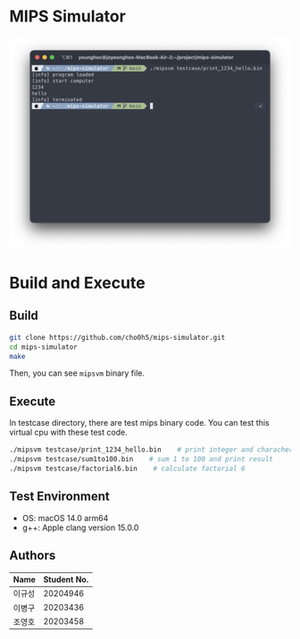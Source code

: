 # MIPS Simulator

![demo image](img/demo.png)

# Build and Execute
## Build
```sh
git clone https://github.com/cho0h5/mips-simulator.git
cd mips-simulator
make
```
Then, you can see `mipsvm` binary file.

## Execute
In testcase directory, there are test mips binary code.
You can test this virtual cpu with these test code.
```sh
./mipsvm testcase/print_1234_hello.bin    # print integer and charachers
./mipsvm testcase/sum1to100.bin    # sum 1 to 100 and print result
./mipsvm testcase/factorial6.bin    # calculate factorial 6
```

## Test Environment
- OS: macOS 14.0 arm64
- g++: Apple clang version 15.0.0

## Authors
| Name | Student No. |
|---|---|
| 이규성 | 20204946 |
| 이병구 | 20203436 |
| 조영호 | 20203458 |
